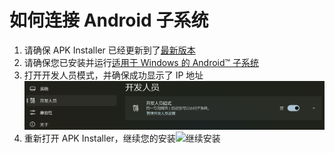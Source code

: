# 如何连接 Android 子系统
1. 请确保 APK Installer 已经更新到了[最新版本](https://www.microsoft.com/store/productId/9P2JFQ43FPPG "APK Installer")
2. 请确保您已安装并运行[适用于 Windows 的 Android™ 子系统](https://www.microsoft.com/store/productId/9P3395VX91NR)
3. 打开开发人员模式，并确保成功显示了 IP 地址![开发人员模式](https://raw.githubusercontent.com/Paving-Base/APK-Installer/screenshots/Documents/Tutorials/How%20To%20Connect%20WSA/Images/Snipaste_2022-10-02_17-08-37.png)
4. 重新打开 APK Installer，继续您的安装![继续安装](https://raw.githubusercontent.com/Paving-Base/APK-Installer/screenshots/Documents/Tutorials/How%20To%20Connect%20WSA/Images/Snipaste_2021-10-22_15-10-06.png)
